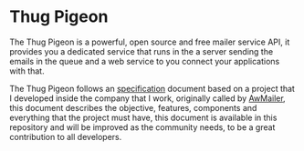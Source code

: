 # Thug Pigeon

The Thug Pigeon is a powerful, open source and free mailer service API, it provides you a dedicated service that runs in the a server sending the emails in the queue and a web service to you connect your applications with that.

The Thug Pigeon follows an [specification](SPECIFICATION.md) document based on a project that I developed inside the company that I work, originally called by [AwMailer](https://github.com/devsdmf/awmailer), this document describes the objective, features, components and everything that the project must have, this document is available in this repository and will be improved as the community needs, to be a great contribution to all developers.
